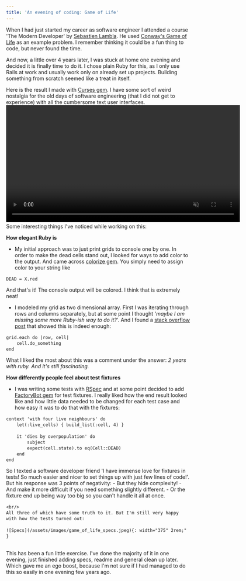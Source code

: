 ```yaml
---
title: 'An evening of coding: Game of Life'
---
```


When I had just started my career as software engineer I attended a course 'The Modern Developer' by [Sebastien Lambla](https://serialseb.com/about/). He used [Conway's Game of Life](https://en.wikipedia.org/wiki/Conway%27s_Game_of_Life) as an example problem.  I remember thinking it could be a fun thing to code, but never found the time.

And now, a little over 4 years later, I was stuck at home one evening and decided it is finally time to do it. I chose plain Ruby for this, as I only use Rails at work and usually work only on already set up projects. Building something from scratch seemed like a treat in itself.

Here is the result I made with [Curses gem](https://rubygems.org/gems/curses/versions/1.2.4). I have some sort of weird nostalgia for the old days of software engineering (that I did not get to experience) with all the cumbersome text user interfaces. 
<video width="640" muted autoplay controls >
    <source src="/assets/videos/game_of_life.mp4" type="video/mp4">
</video>
<br/>
Some interesting things I've noticed while working on this:

__How elegant Ruby is__

- My initial approach was to just print grids to console one by one. In order to make the dead cells stand out, I looked for ways to add color to the output. And came across [colorize gem](https://github.com/fazibear/colorize). You simply need to assign color to your string like 
```
DEAD = X.red
```
And that's it! The console output will be colored. I think that is extremely neat!

- I modeled my grid as two dimensional array. First I was iterating through rows and columns separately, but at some point I thought '_maybe I am missing some more Ruby-ish way to do it?_'. And I found a [stack overflow post](https://stackoverflow.com/questions/1296739/how-to-iterate-over-an-array-of-arrays) that showed this is indeed enough:
```
grid.each do |row, cell|
    cell.do_something
end
```
What I liked the most about this was a comment under the answer: _2 years with ruby. And it's still fascinating._

__How differently people feel about test fixtures__

- I was writing some tests with [RSpec](https://relishapp.com/rspec/) and at some point decided to add [FactoryBot gem](https://rubygems.org/gems/factory_bot/versions/4.8.2) for test fixtures. I really liked how the end result looked like and how little data needed to be changed for each test case and how easy it was to do that with the fixtures:
```
context 'with four live neighbours' do
    let(:live_cells) { build_list(:cell, 4) }

    it 'dies by overpopulation' do
        subject
        expect(cell.state).to eq(Cell::DEAD)
    end
end
```
So I texted a software developer friend 'I have immense love for fixtures in tests! So much easier and nicer to set things up with just few lines of code!'. But his response was 3 points of negativity:
    - But they hide complexity!
    - And make it more difficult if you need something slightly different.
    - Or the fixture end up being way too big so you can't handle it all at once.
    
    <br/>
    All three of which have some truth to it. But I'm still very happy with how the tests turned out:

    ![Specs](/assets/images/game_of_life_specs.jpeg){: width="375" 2rem;" }

<br/>
This has been a fun little exercise. I've done the majority of it in one evening, just finished adding specs, readme and general clean up later. Which gave me an ego boost, because I'm not sure if I had managed to do this so easily in one evening few years ago.